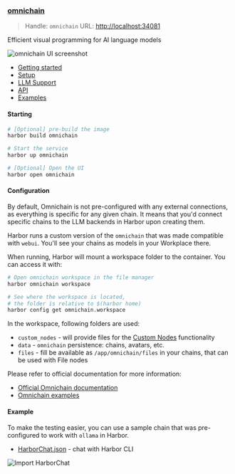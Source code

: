 ### [omnichain](https://github.com/zenoverflow/omnichain/tree/main)

> Handle: `omnichain`
> URL: [http://localhost:34081](http://localhost:34081)

Efficient visual programming for AI language models

![omnichain UI screenshot](./omnichain.png)
- [Getting started](https://omnichain.zenoverflow.com)
- [Setup](https://omnichain.zenoverflow.com/docs/setup)
- [LLM Support](https://omnichain.zenoverflow.com/docs/llm-backends)
- [API](https://omnichain.zenoverflow.com/docs/chains-api)
- [Examples](https://omnichain.zenoverflow.com/examples/basic-chatbot)

#### Starting

```bash
# [Optional] pre-build the image
harbor build omnichain

# Start the service
harbor up omnichain

# [Optional] Open the UI
harbor open omnichain
```

#### Configuration

By default, Omnichain is not pre-configured with any external connections, as everything is specific for any given chain. It means that you'd connect specific chains to the LLM backends in Harbor upon creating them.

Harbor runs a custom version of the `omnichain` that was made compatible with `webui`. You'll see your chains as models in your Workplace there.

When running, Harbor will mount a workspace folder to the container. You can access it with:

```bash
# Open omnichain workspace in the file manager
harbor omnichain workspace

# See where the workspace is located,
# the folder is relative to $(harbor home)
harbor config get omnichain.workspace
```

In the workspace, following folders are used:
- `custom_nodes` - will provide files for the [Custom Nodes](https://omnichain.zenoverflow.com/docs/custom-nodes) functionality
- `data` - `omnichain` persistence: chains, avatars, etc.
- `files` - fill be available as `/app/omnichain/files` in your chains, that can be used with File nodes

Please refer to official documentation for more information:
- [Official Omnichain documentation](https://omnichain.zenoverflow.com/docs/setup)
- [Omnichain examples](https://omnichain.zenoverflow.com/examples/basic-chatbot)

#### Example

To make the testing easier, you can use a sample chain that was pre-configured to work with `ollama` in Harbor.

- [HarborChat.json](https://github.com/av/harbor/blob/main/omnichain/examples/HarborChat.json) - chat with Harbor CLI

![Import HarborChat](./omnichain-import.png)
